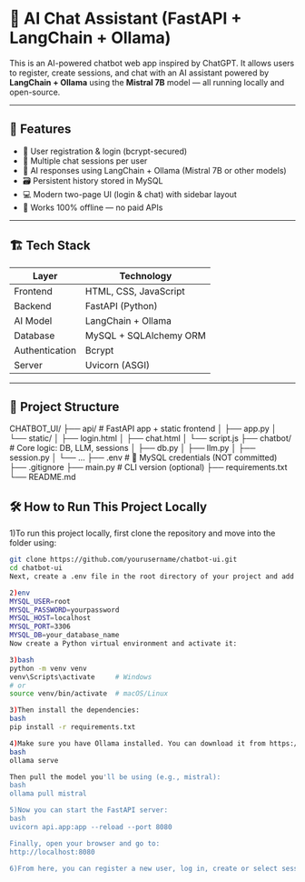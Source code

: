 # 🧠 AI Chat Assistant (FastAPI + LangChain + Ollama)

This is an AI-powered chatbot web app inspired by ChatGPT. It allows users to register, create sessions, and chat with an AI assistant powered by **LangChain + Ollama** using the **Mistral 7B** model — all running locally and open-source.

---

## 🚀 Features

- 🔐 User registration & login (bcrypt-secured)
- 💬 Multiple chat sessions per user 
- 🧠 AI responses using LangChain + Ollama (Mistral 7B or other models)
- 🗃️ Persistent history stored in MySQL
- 💻 Modern two-page UI (login & chat) with sidebar layout
- 🧩 Works 100% offline — no paid APIs

---

## 🏗️ Tech Stack

| Layer          | Technology             |
|----------------|-------------------------|
| Frontend       | HTML, CSS, JavaScript   |
| Backend        | FastAPI (Python)        |
| AI Model       | LangChain + Ollama      |
| Database       | MySQL + SQLAlchemy ORM  |
| Authentication | Bcrypt                  |
| Server         | Uvicorn (ASGI)          |

---

## 📁 Project Structure

CHATBOT_UI/
├── api/ # FastAPI app + static frontend
│ ├── app.py
│ └── static/
│ ├── login.html
│ ├── chat.html
│ └── script.js
├── chatbot/ # Core logic: DB, LLM, sessions
│ ├── db.py
│ ├── llm.py
│ ├── session.py
│ └── ...
├── .env # 🔐 MySQL credentials (NOT committed)
├── .gitignore
├── main.py # CLI version (optional)
├── requirements.txt
└── README.md



## 🛠️ How to Run This Project Locally

1)To run this project locally, first clone the repository and move into the folder using:

```bash
git clone https://github.com/yourusername/chatbot-ui.git
cd chatbot-ui
Next, create a .env file in the root directory of your project and add your MySQL credentials:

2)env
MYSQL_USER=root
MYSQL_PASSWORD=yourpassword
MYSQL_HOST=localhost
MYSQL_PORT=3306
MYSQL_DB=your_database_name
Now create a Python virtual environment and activate it:

3)bash
python -m venv venv
venv\Scripts\activate     # Windows
# or
source venv/bin/activate  # macOS/Linux

3)Then install the dependencies:
bash
pip install -r requirements.txt

4)Make sure you have Ollama installed. You can download it from https://ollama.com. Once installed, start the Ollama server in a separate terminal:
bash
ollama serve

Then pull the model you'll be using (e.g., mistral):
bash
ollama pull mistral

5)Now you can start the FastAPI server:
bash
uvicorn api.app:app --reload --port 8080

Finally, open your browser and go to:
http://localhost:8080

6)From here, you can register a new user, log in, create or select sessions from the sidebar, and begin chatting with the AI.
